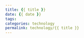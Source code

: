 ```yaml
---
title: {{ title }}
date: {{ date }}
tags:
categories: technology
permalink: technology/{{ title }}
---
```

